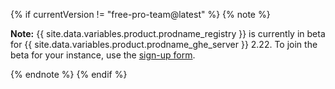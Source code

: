 {% if currentVersion != "free-pro-team@latest" %}
{% note %}

**Note:** {{ site.data.variables.product.prodname_registry }} is currently in beta for {{ site.data.variables.product.prodname_ghe_server }} 2.22. To join the beta for your instance, use the [sign-up form](https://resources.github.com/beta-signup/).

{% endnote %}
{% endif %}
